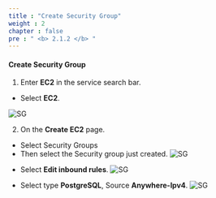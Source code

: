 ```yaml
---
title : "Create Security Group"
weight : 2
chapter : false
pre : " <b> 2.1.2 </b> "
---
```


#### Create Security Group

1. Enter **EC2** in the service search bar.
  + Select **EC2**.

![SG](/images/2.prerequisite/008-sg.png)

2. On the **Create EC2** page.
  + Select Security Groups
  + Then select the Security group just created.
![SG](/images/2.prerequisite/009-sg.png)

- Select **Edit inbound rules**.
![SG](/images/2.prerequisite/010-sg.png)

- Select type **PostgreSQL**, Source **Anywhere-Ipv4**.
![SG](/images/2.prerequisite/011-sg.png)
